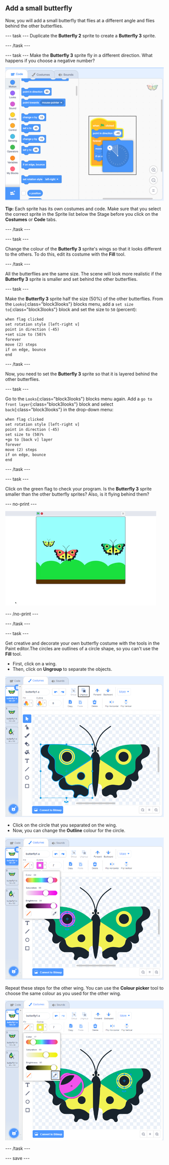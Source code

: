 ## Add a small butterfly
Now, you will add a small butterfly that flies at a different angle and flies behind the other butterflies.

--- task ---
Duplicate the **Butterfly 2** sprite to create a **Butterfly 3** sprite. 

--- /task ---

--- task ---
Make the **Butterfly 3** sprite fly in a different direction. What happens if you choose a negative number?

![Butterfly 3](images/butterfly-3-example.png)

**Tip:** Each sprite has its own costumes and code. Make sure that you select the correct sprite in the Sprite list below the Stage before you click on the **Costumes** or **Code** tabs. 

--- /task ---

--- task ---

Change the colour of the **Butterfly 3** sprite's wings so that it looks different to the others. To do this, edit its costume with the **Fill** tool.

--- /task ---

All the butterflies are the same size. The scene will look more realistic if the **Butterfly 3** sprite is smaller and set behind the other butterflies.

--- task ---

Make the **Butterfly 3** sprite half the size (50%) of the other butterflies. From the `Looks`{:class="block3looks"} blocks menu, add a `set size to`{:class="block3looks"} block and set the size to `50` (percent):

```blocks3
when flag clicked
set rotation style [left-right v]
point in direction (-45)
+set size to (50)%
forever
move (2) steps
if on edge, bounce
end
```
--- /task ---

Now, you need to set the **Butterfly 3** sprite so that it is layered behind the other butterflies. 

--- task ---

Go to the `Looks`{:class="block3looks"} blocks menu again. Add a `go to front layer`{:class="block3looks"} block and select `back`{:class="block3looks"} in the drop-down menu:

```blocks3
when flag clicked
set rotation style [left-right v]
point in direction (-45)
set size to (50)%
+go to [back v] layer
forever
move (2) steps
if on edge, bounce
end
```
--- /task ---

--- task ---

Click on the green flag to check your program. Is the **Butterfly 3** sprite smaller than the other butterfly sprites? Also, is it flying behind them?

--- no-print ---

![Butterfly 3](images/butterfly-small-step4.gif)

--- /no-print ---

--- /task ---

--- task ---

Get creative and decorate your own butterfly costume with the tools in the Paint editor.The circles are outlines of a circle shape, so you can't use the **Fill** tool. 

+ First, click on a wing. 
+ Then, click on **Ungroup** to separate the objects.

![Ungroup the wing](images/butterfly-circle-ungroup.png)

+ Click on the circle that you separated on the wing.
+ Now, you can change the **Outline** colour for the circle. 

![Colour the circle](images/butterfly-circle-colour.png)

Repeat these steps for the other wing. You can use the **Colour picker** tool to choose the same colour as you used for the other wing.

![Copy the colour with the colour picker](images/butterfly-circle-colour-picker.png)

--- /task ---

--- save ---
